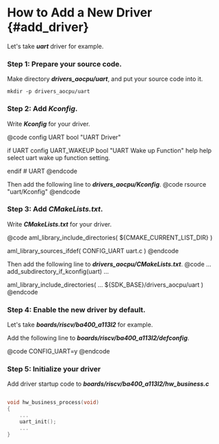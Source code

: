 How to Add a New Driver	{#add_driver}
==========

Let's take ***uart*** driver for example.

### Step 1: Prepare your source code. ###
Make directory ***drivers_aocpu/uart***, and put your source code into it.

	mkdir -p drivers_aocpu/uart

### Step 2: Add ***Kconfig***. ###
Write ***Kconfig*** for your driver.

@code
config UART
	bool "UART Driver"

if UART
config UART_WAKEUP
	bool "UART Wake up Function"
	help
	    help select uart wake up function setting.

endif # UART
@endcode

Then add the following line to ***drivers_aocpu/Kconfig***.
@code
rsource "uart/Kconfig"
@endcode

### Step 3: Add ***CMakeLists.txt***. ###
Write ***CMakeLists.txt*** for your driver.

@code
aml_library_include_directories(
	${CMAKE_CURRENT_LIST_DIR}
)

aml_library_sources_ifdef(
	CONFIG_UART
	uart.c
)
@endcode

Then add the following line to ***drivers_aocpu/CMakeLists.txt***.
@code
...
add_subdirectory_if_kconfig(uart)
...

aml_library_include_directories(
	...
	${SDK_BASE}/drivers_aocpu/uart
)
@endcode

### Step 4: Enable the new driver by default. ###
Let's take ***boards/riscv/ba400_a113l2*** for example.

Add the following line to ***boards/riscv/ba400_a113l2/defconfig***.

@code
CONFIG_UART=y
@endcode

### Step 5: Initialize your driver ###
Add driver startup code to ***boards/riscv/ba400_a113l2/hw_business.c***

```c

void hw_business_process(void)
{
	...
	uart_init();
	...
}

```
